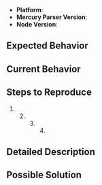 <!--
Thanks for reporting an issue!

This issue tracker is for bugs and issues found within Mercury-Parser.

Please fill in as much of the template below as you're able.

Platform: output of `uname -a` (UNIX), or version and 32 or 64-bit (Windows)
Mercury-Parser Version: the specified version in your `package.json` file
Node Version: output of `node --version`

If possible, please provide a stack trace and/or code that demonstrates the
problem, keeping it as simple and free of external dependencies as you are able.
-->

- **Platform**:
- **Mercury Parser Version**:
- **Node Version**:

## Expected Behavior

<!--- Tell us what should happen -->

## Current Behavior

<!--- Tell us what happens instead of the expected behavior -->

## Steps to Reproduce

<!--- Provide a link to a live example, or an unambiguous set of steps to -->
<!--- reproduce this bug. Include code to reproduce, if relevant.  -->
<!--- It would be better to include screenshots -->

1. 2. 3. 4.

## Detailed Description

<!--- Provide a detailed description of the change or addition you are proposing -->
<!--- How has this issue affected you? What are you trying to accomplish? -->
<!--- Providing context helps us come up with a solution that is most useful in the real world -->
<!--- for example, the website URL you are dealing with  -->
<!--- What is the request you are sending? What type of response are you getting? -->
<!--- What is missing from the response? -->

## Possible Solution

<!--- Not obligatory, but suggest a fix/reason for the bug, -->
